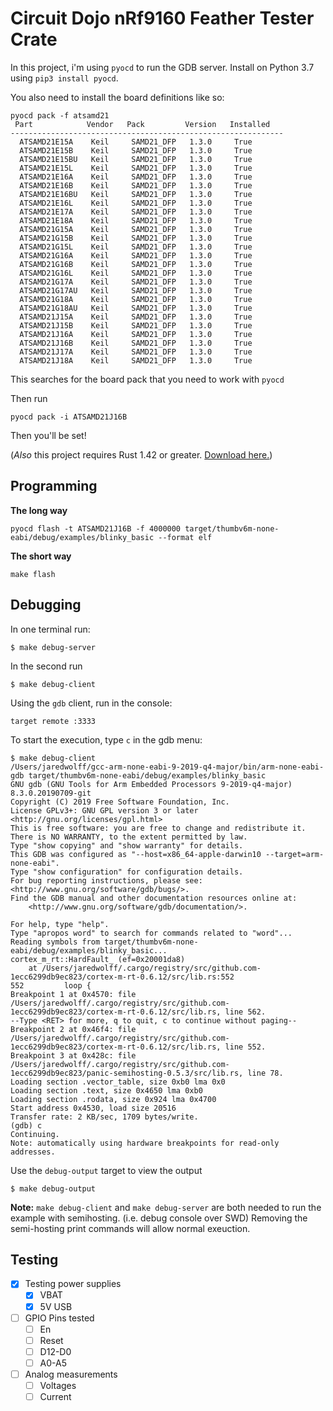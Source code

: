 # Circuit Dojo nRf9160 Feather Tester Crate

In this project, i'm using `pyocd` to run the GDB server. Install on Python 3.7 using `pip3 install pyocd`.

You also need to install the board definitions like so:

```
pyocd pack -f atsamd21
 Part            Vendor   Pack         Version   Installed
-------------------------------------------------------------
  ATSAMD21E15A    Keil     SAMD21_DFP   1.3.0     True
  ATSAMD21E15B    Keil     SAMD21_DFP   1.3.0     True
  ATSAMD21E15BU   Keil     SAMD21_DFP   1.3.0     True
  ATSAMD21E15L    Keil     SAMD21_DFP   1.3.0     True
  ATSAMD21E16A    Keil     SAMD21_DFP   1.3.0     True
  ATSAMD21E16B    Keil     SAMD21_DFP   1.3.0     True
  ATSAMD21E16BU   Keil     SAMD21_DFP   1.3.0     True
  ATSAMD21E16L    Keil     SAMD21_DFP   1.3.0     True
  ATSAMD21E17A    Keil     SAMD21_DFP   1.3.0     True
  ATSAMD21E18A    Keil     SAMD21_DFP   1.3.0     True
  ATSAMD21G15A    Keil     SAMD21_DFP   1.3.0     True
  ATSAMD21G15B    Keil     SAMD21_DFP   1.3.0     True
  ATSAMD21G15L    Keil     SAMD21_DFP   1.3.0     True
  ATSAMD21G16A    Keil     SAMD21_DFP   1.3.0     True
  ATSAMD21G16B    Keil     SAMD21_DFP   1.3.0     True
  ATSAMD21G16L    Keil     SAMD21_DFP   1.3.0     True
  ATSAMD21G17A    Keil     SAMD21_DFP   1.3.0     True
  ATSAMD21G17AU   Keil     SAMD21_DFP   1.3.0     True
  ATSAMD21G18A    Keil     SAMD21_DFP   1.3.0     True
  ATSAMD21G18AU   Keil     SAMD21_DFP   1.3.0     True
  ATSAMD21J15A    Keil     SAMD21_DFP   1.3.0     True
  ATSAMD21J15B    Keil     SAMD21_DFP   1.3.0     True
  ATSAMD21J16A    Keil     SAMD21_DFP   1.3.0     True
  ATSAMD21J16B    Keil     SAMD21_DFP   1.3.0     True
  ATSAMD21J17A    Keil     SAMD21_DFP   1.3.0     True
  ATSAMD21J18A    Keil     SAMD21_DFP   1.3.0     True
```

This searches for the board pack that you need to work with `pyocd`

Then run

```
pyocd pack -i ATSAMD21J16B
```

Then you'll be set!

(*Also* this project requires Rust 1.42 or greater. [Download here.](https://www.rust-lang.org/learn/get-started))

## Programming

**The long way**

```
pyocd flash -t ATSAMD21J16B -f 4000000 target/thumbv6m-none-eabi/debug/examples/blinky_basic --format elf
```

**The short way**

```
make flash
```

## Debugging

In one terminal run:

```
$ make debug-server
```

In the second run

```
$ make debug-client
```

Using the `gdb` client, run in the console:

```
target remote :3333
```

To start the execution, type `c` in the gdb menu:

```
$ make debug-client
/Users/jaredwolff/gcc-arm-none-eabi-9-2019-q4-major/bin/arm-none-eabi-gdb target/thumbv6m-none-eabi/debug/examples/blinky_basic
GNU gdb (GNU Tools for Arm Embedded Processors 9-2019-q4-major) 8.3.0.20190709-git
Copyright (C) 2019 Free Software Foundation, Inc.
License GPLv3+: GNU GPL version 3 or later <http://gnu.org/licenses/gpl.html>
This is free software: you are free to change and redistribute it.
There is NO WARRANTY, to the extent permitted by law.
Type "show copying" and "show warranty" for details.
This GDB was configured as "--host=x86_64-apple-darwin10 --target=arm-none-eabi".
Type "show configuration" for configuration details.
For bug reporting instructions, please see:
<http://www.gnu.org/software/gdb/bugs/>.
Find the GDB manual and other documentation resources online at:
    <http://www.gnu.org/software/gdb/documentation/>.

For help, type "help".
Type "apropos word" to search for commands related to "word"...
Reading symbols from target/thumbv6m-none-eabi/debug/examples/blinky_basic...
cortex_m_rt::HardFault_ (ef=0x20001da8)
    at /Users/jaredwolff/.cargo/registry/src/github.com-1ecc6299db9ec823/cortex-m-rt-0.6.12/src/lib.rs:552
552         loop {
Breakpoint 1 at 0x4570: file /Users/jaredwolff/.cargo/registry/src/github.com-1ecc6299db9ec823/cortex-m-rt-0.6.12/src/lib.rs, line 562.
--Type <RET> for more, q to quit, c to continue without paging--
Breakpoint 2 at 0x46f4: file /Users/jaredwolff/.cargo/registry/src/github.com-1ecc6299db9ec823/cortex-m-rt-0.6.12/src/lib.rs, line 552.
Breakpoint 3 at 0x428c: file /Users/jaredwolff/.cargo/registry/src/github.com-1ecc6299db9ec823/panic-semihosting-0.5.3/src/lib.rs, line 78.
Loading section .vector_table, size 0xb0 lma 0x0
Loading section .text, size 0x4650 lma 0xb0
Loading section .rodata, size 0x924 lma 0x4700
Start address 0x4530, load size 20516
Transfer rate: 2 KB/sec, 1709 bytes/write.
(gdb) c
Continuing.
Note: automatically using hardware breakpoints for read-only addresses.
```

Use the `debug-output` target to view the output

```
$ make debug-output
```

**Note:** `make debug-client` and `make debug-server` are both needed to run the example with semihosting. (i.e. debug console over SWD)
Removing the semi-hosting print commands will allow normal exeuction.

## Testing

- [x] Testing power supplies
  - [x] VBAT
  - [x] 5V USB
- [ ] GPIO Pins tested
  - [ ] En
  - [ ] Reset
  - [ ] D12-D0
  - [ ] A0-A5
- [ ] Analog measurements
  - [ ] Voltages
  - [ ] Current